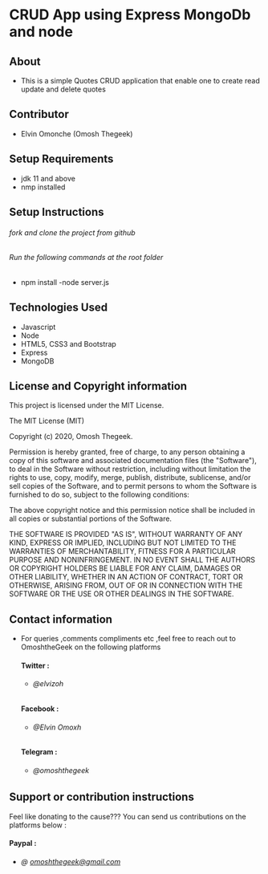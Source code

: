 # CRUD App using Express MongoDb and node

## About 
- This is a simple Quotes CRUD application that enable one to create read update and delete quotes
## Contributor
- Elvin Omonche (Omosh Thegeek)



## Setup Requirements
- jdk 11 and above
- nmp installed

## Setup Instructions

 ###### fork and clone the project from github
###### Run the following commands at the root folder
 - npm install
 -node server.js


## Technologies Used

* Javascript
* Node
* HTML5, CSS3 and Bootstrap
* Express
* MongoDB




## License and Copyright information

This project is licensed under the MIT License.

The MIT License (MIT)

Copyright (c) 2020, Omosh Thegeek.

Permission is hereby granted, free of charge, to any person obtaining a copy of this software and associated documentation files (the "Software"), to deal in the Software without restriction, including without limitation the rights to use, copy, modify, merge, publish, distribute, sublicense, and/or sell copies of the Software, and to permit persons to whom the Software is furnished to do so, subject to the following conditions:

The above copyright notice and this permission notice shall be included in all copies or substantial portions of the Software.

THE SOFTWARE IS PROVIDED "AS IS", WITHOUT WARRANTY OF ANY KIND, EXPRESS OR IMPLIED, INCLUDING BUT NOT LIMITED TO THE WARRANTIES OF MERCHANTABILITY, FITNESS FOR A PARTICULAR PURPOSE AND NONINFRINGEMENT. IN NO EVENT SHALL THE AUTHORS OR COPYRIGHT HOLDERS BE LIABLE FOR ANY CLAIM, DAMAGES OR OTHER LIABILITY, WHETHER IN AN ACTION OF CONTRACT, TORT OR OTHERWISE, ARISING FROM, OUT OF OR IN CONNECTION WITH THE SOFTWARE OR THE USE OR OTHER DEALINGS IN THE SOFTWARE.


## Contact information
 - For queries ,comments compliments etc ,feel free to reach out to OmoshtheGeek on the following platforms
    #### Twitter :
    * ###### @elvizoh

    #### Facebook :
    * ###### @Elvin Omoxh

    #### Telegram :
    * ###### @omoshthegeek

## Support or contribution instructions
Feel like donating to the cause??? You can send us contributions on the platforms below :
 #### Paypal :
* ###### @ omoshthegeek@gmail.com